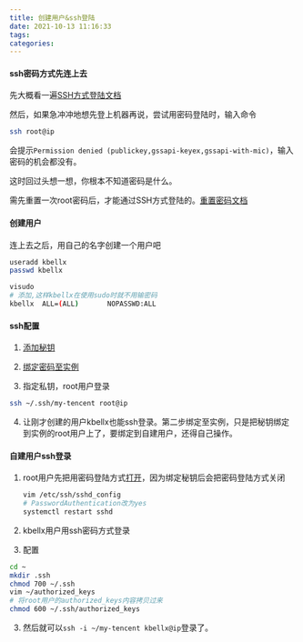 ```yaml
---
title: 创建用户&ssh登陆
date: 2021-10-13 11:16:33
tags:
categories:
---
```




#### ssh密码方式先连上去

先大概看一遍[SSH方式登陆文档](https://cloud.tencent.com/document/product/1207/44643)

然后，如果急冲冲地想先登上机器再说，尝试用密码登陆时，输入命令

```bash
ssh root@ip
```

会提示`Permission denied (publickey,gssapi-keyex,gssapi-with-mic)`，输入密码的机会都没有。

这时回过头想一想，你根本不知道密码是什么。

需先重置一次root密码后，才能通过SSH方式登陆的。[重置密码文档](https://cloud.tencent.com/document/product/1207/44575)





#### 创建用户

连上去之后，用自己的名字创建一个用户吧

```bash
useradd kbellx
passwd kbellx

visudo
# 添加,这样kbellx在使用sudo时就不用输密码
kbellx  ALL=(ALL)       NOPASSWD:ALL
```



#### ssh配置

1. [添加秘钥](https://cloud.tencent.com/document/product/1207/44573)

2. [绑定密码至实例](https://cloud.tencent.com/document/product/1207/54228)

4. 指定私钥，root用户登录

  ```bash
  ssh ~/.ssh/my-tencent root@ip
  ```

4. 让刚才创建的用户kbellx也能ssh登录。第二步绑定至实例，只是把秘钥绑定到实例的root用户上了，要绑定到自建用户，还得自己操作。



#### 自建用户ssh登录

1. root用户先把用密码登陆方式[打开](https://cloud.tencent.com/document/product/1207/44573)，因为绑定秘钥后会把密码登陆方式关闭

   ```bash
   vim /etc/ssh/sshd_config 
   # PasswordAuthentication改为yes
   systemctl restart sshd
   ```

2. kbellx用户用ssh密码方式登录

3. 配置

```bash
cd ~
mkdir .ssh
chmod 700 ~/.ssh
vim ~/authorized_keys
# 将root用户的authorized_keys内容拷贝过来
chmod 600 ~/.ssh/authorized_keys
```

3. 然后就可以`ssh -i ~/my-tencent kbellx@ip`登录了。

